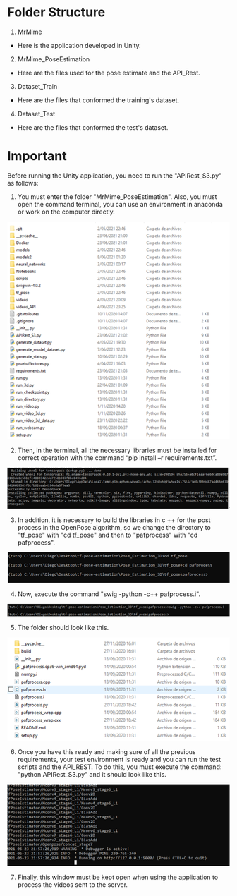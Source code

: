 # Folder Structure
1. MrMime
- Here is the application developed in Unity.
2. MrMime_PoseEstimation
- Here are the files used for the pose estimate and the API_Rest.
3. Dataset_Train
- Here are the files that conformed the training's dataset.
4. Dataset_Test
- Here are the files that conformed the test's dataset.
# Important
Before running the Unity application, you need to run the "APIRest_S3.py" as follows:
1. You must enter the folder "MrMime_PoseEstimation". Also, you must open the command terminal, you can use an environment in anaconda or work on the computer directly.

![Texto alternativo](https://github.com/Sedruol/Images_TP/blob/main/pose%20estimation.png)

2. Then, in the terminal, all the necessary libraries must be installed for correct operation with the command “pip install –r requirements.txt”.

![Texto alternativo](https://github.com/Sedruol/Images_TP/blob/main/requirements.png)

3. In addition, it is necessary to build the libraries in c ++ for the post process in the OpenPose algorithm, so we change the directory 
to "tf_pose" with "cd tf_pose" and then to "pafprocess" with "cd pafprocess".

![Texto alternativo](https://github.com/Sedruol/Images_TP/blob/main/build_process.png)

4. Now, execute the command "swig -python -c++ pafprocess.i".

![Texto alternativo](https://github.com/Sedruol/Images_TP/blob/main/pafprocess.png)

5. The folder should look like this.

![Texto alternativo](https://github.com/Sedruol/Images_TP/blob/main/folder.png)

6. Once you have this ready and making sure of all the previous requirements, your test environment is ready and you can run the test scripts and the API_REST. 
To do this, you must execute the command: "python APIRest_S3.py" and it should look like this.

![Texto alternativo](https://github.com/Sedruol/Images_TP/blob/main/api%20rest.png)

7. Finally, this window must be kept open when using the application to process the videos sent to the server.
